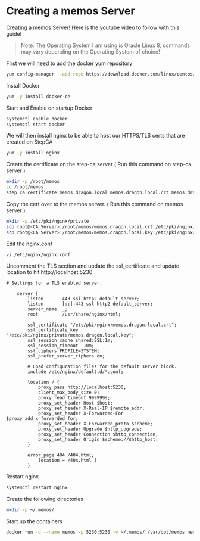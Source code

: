 # Creating a memos Server
Creating a memos Server! Here is the [youtube video](https://www.youtube.com/watch?v=McJuvHLC90s&list=PLhkW8M2MBf-H33LeTrVMc0LwN3EuOqGQV&index=73&pp=gAQBiAQB) to follow with this guide!

> Note: The Operating System I am using is Oracle Linux 8, commands may vary depending on the Operating System of choice!


First we will need to add the docker yum repository
```sh
yum config-manager --add-repo https://download.docker.com/linux/centos/docker-ce.repo
```

Install Docker 
```sh
yum -y install docker-ce
```

Start and Enable on startup Docker 
```sh
systemctl enable docker 
systemctl start docker 
```

We will then install nginx to be able to host our HTTPS/TLS certs that are created on StepCA 
```sh
yum -y install nginx
```

Create the certificate on the step-ca server ( Run this command on step-ca server )
```sh
mkdir -p /root/memos
cd /root/memos 
step ca certificate memos.dragon.local memos.dragon.local.crt memos.dragon.local.key
```

Copy the cert over to the memos server. ( Run this command on memos server )
```sh
mkdir -p /etc/pki/nginx/private
scp root@<CA Server>:/root/memos/memos.dragon.local.crt /etc/pki/nginx/memos.dragon.local.crt
scp root@<CA Server>:/root/memos/memos.dragon.local.key /etc/pki/nginx/private/memos.asgard.local.key
```

Edit the nginx.conf 
```sh
vi /etc/nginx/nginx.conf
```

Uncomment the TLS section and update the ssl_certificate and update location to hit http://localhost:5230
```
# Settings for a TLS enabled server.

    server {
        listen       443 ssl http2 default_server;
        listen       [::]:443 ssl http2 default_server;
        server_name  _;
        root         /usr/share/nginx/html;

        ssl_certificate "/etc/pki/nginx/memos.dragon.local.crt";
        ssl_certificate_key "/etc/pki/nginx/private/memos.dragon.local.key";
        ssl_session_cache shared:SSL:1m;
        ssl_session_timeout  10m;
        ssl_ciphers PROFILE=SYSTEM;
        ssl_prefer_server_ciphers on;

        # Load configuration files for the default server block.
        include /etc/nginx/default.d/*.conf;

        location / {
            proxy_pass http://localhost:5230;
            client_max_body_size 0;
            proxy_read_timeout 999999s;
            proxy_set_header Host $host;
            proxy_set_header X-Real-IP $remote_addr;
            proxy_set_header X-Forwarded-For $proxy_add_x_forwarded_for;
            proxy_set_header X-Forwarded_proto $scheme;
            proxy_set_header Upgrade $http_upgrade;
            proxy_set_header Connection $http_connection;
            proxy_set_header Origin $scheme://$http_host;
        }

        error_page 404 /404.html;
            location = /40x.html {
        }

```

Restart nginx 
```sh
systemctl restart nginx
```

Create the following directories
```sh
mkdir -p ~/.memos/
```

Start up the containers
```sh
docker run -d --name memos -p 5230:5230 -v ~/.memos/:/var/opt/memos neosmemo/memos:latest
```